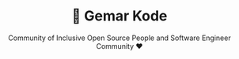 <div align="center">
<h1 align="center">👋 Gemar Kode</h3>
<p>Community of Inclusive Open Source People and Software Engineer Community ❤️</p>
<br />
</div>
